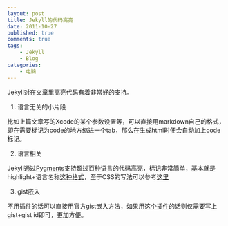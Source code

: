 ```yaml
--- 
layout: post
title: Jekyll的代码高亮
date: 2011-10-27
published: true
comments: true
tags:
    - Jekyll
    - Blog
categories:
    - 电脑
---
```

Jekyll对在文章里高亮代码有着非常好的支持。

1. 语言无关的小片段

  比如上篇文章写的Xcode的某个参数设置等，可以直接用markdown自己的格式，即在需要标记为code的地方缩进一个tab，那么在生成html时便会自动加上code标记。

2. 语言相关
	
  Jekyll通过[Pygments](http://pygments.org/)支持超过[百种语言](http://pygments.org/languages/)的代码高亮，标记非常简单，基本就是highlight+语言名称[这种格式](https://github.com/mojombo/jekyll/wiki/Liquid-Extensions/)，至于CSS的写法可以参考[这里](https://github.com/mojombo/tpw/blob/master/css/syntax.css)

3. gist嵌入

  不用插件的话可以直接用官方gist嵌入方法，如果用[这个插件](https://gist.github.com/1027674)的话则仅需要写上gist+gist id即可，更加方便。
